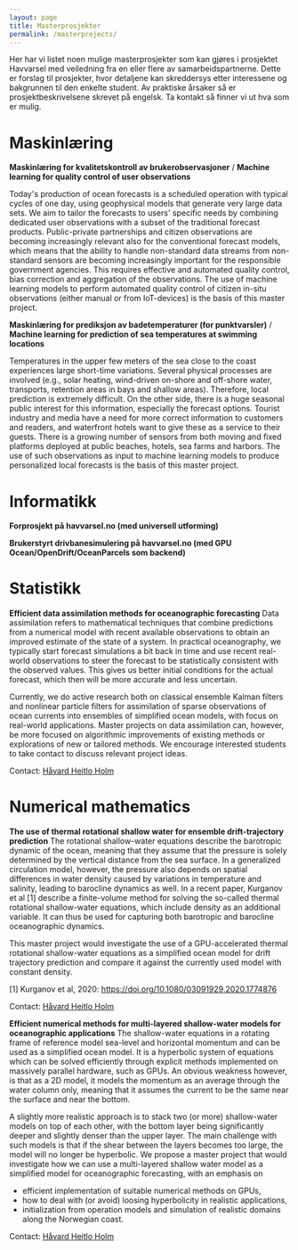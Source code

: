 ```yaml
---
layout: page
title: Masterprosjekter
permalink: /masterprojects/
---
```


<!-- TODO: distribuer til NTNU (Håvard)/OsloMet (Martin)/UiO (Kai/Martin 2021) -->
<!-- TODO: snakk med Kai om mulige UiO-masterprosjekter: Vi plukker opp denne tråden neste sommer/høst -->

Her har vi listet noen mulige masterprosjekter som kan gjøres i prosjektet Havvarsel med veiledning fra en eller flere av samarbeidspartnerne. Dette er forslag til prosjekter, hvor detaljene kan skreddersys etter interessene og bakgrunnen til den enkelte student. Av praktiske årsaker så er prosjektbeskrivelsene skrevet på engelsk. Ta kontakt så finner vi ut hva som er mulig.

# Maskinlæring

**Maskinlæring for kvalitetskontroll av brukerobservasjoner** /
**Machine learning for quality control of user observations**

Today's production of ocean forecasts is a scheduled operation with typical cycles of one day, using geophysical models that generate very large data sets. We aim to tailor the forecasts to users' specific needs by combining dedicated user observations with a subset of the traditional forecast products. Public-private partnerships and citizen observations are becoming increasingly relevant also for the conventional forecast models, which means that the ability to handle non-standard data streams from non-standard sensors are becoming increasingly important for the responsible government agencies. This requires effective and automated quality control, bias correction and aggregation of the observations. The use of machine learning models to perform automated quality control of citizen in-situ observations (either manual or from IoT-devices) is the basis of this master project.

**Maskinlæring for prediksjon av badetemperaturer (for punktvarsler)** /
**Machine learning for prediction of sea temperatures at swimming locations**

Temperatures in the upper few meters of the sea close to the coast experiences large short-time variations. Several physical processes are involved (e.g., solar heating, wind-driven on-shore and off-shore water, transports, retention areas in bays and shallow areas). Therefore, local prediction is extremely difficult. On the other side, there is a huge seasonal public interest for this information, especially the forecast options. Tourist industry and media have a need for more correct information to customers and readers, and waterfront hotels want to give these as a service to their guests. There is a growing number of sensors from both moving and fixed platforms deployed at public beaches, hotels, sea farms and harbors. The use of such observations as input to machine learning models to produce personalized local forecasts is the basis of this master project.

# Informatikk

**Forprosjekt på havvarsel.no (med universell utforming)**
<!-- TODO: fyll inn kort beskrivelse, kontaktpunkt og relevante emner -->

**Brukerstyrt drivbanesimulering på havvarsel.no (med GPU Ocean/OpenDrift/OceanParcels som backend)**
<!-- TODO: fyll inn kort beskrivelse, kontaktpunkt og relevante emner -->

# Statistikk

**Efficient data assimilation methods for oceanographic forecasting** 
Data assimilation refers to mathematical techniques that combine predictions from a numerical model with recent available observations to obtain an improved estimate of the state of a system. In practical oceanography, we typically start forecast simulations a bit back in time and use recent real-world observations to steer the forecast to be statistically consistent with the observed values. This gives us better initial conditions for the actual forecast, which then will be more accurate and less uncertain.

Currently, we do active research both on classical ensemble Kalman filters and nonlinear particle filters for assimilation of sparse observations of ocean currents into ensembles of simplified ocean models, with focus on real-world applications. Master projects on data assimilation can, however, be more focused on algorithmic improvements of existing methods or explorations of new or tailored methods. We encourage interested students to take contact to discuss relevant project ideas.

Contact: [Håvard Heitlo Holm](https://www.sintef.no/alle-ansatte/ansatt/?empid=5205)


# Numerical mathematics

**The use of thermal rotational shallow water for ensemble drift-trajectory prediction**
The rotational shallow-water equations describe the barotropic dynamic of the ocean, meaning that they assume that the pressure is solely determined by the vertical distance from the sea surface. In a generalized circulation model, however, the pressure also depends on spatial differences in water density caused by variations in temperature and salinity, leading to barocline dynamics as well. In a recent paper, Kurganov et al [1] describe a finite-volume method for solving the so-called thermal rotational shallow-water equations, which include density as an additional variable. It can thus be used for capturing both barotropic and barocline oceanographic dynamics.

This master project would investigate the use of a GPU-accelerated thermal rotational shallow-water equations as a simplified ocean model for drift trajectory prediction and compare it against the currently used model with constant density. 

[1] Kurganov et al, 2020: https://doi.org/10.1080/03091929.2020.1774876 

Contact: [Håvard Heitlo Holm](https://www.sintef.no/alle-ansatte/ansatt/?empid=5205)


<!-- **Initialisere simulering/varsel fra NetCDF med bruk av temperatur og saltholdighet** -->
<!-- TODO: fyll inn kort beskrivelse, kontaktpunkt og relevante emner -->

<!-- **Inkludere atmosfærisk trykk (med sikte på å skape baroklin dynamikk)** -->
<!-- TODO: fyll inn kort beskrivelse, kontaktpunkt og relevante emner -->

**Efficient numerical methods for multi-layered shallow-water models for oceanographic applications**
The shallow-water equations in a rotating frame of reference model sea-level and horizontal momentum and can be used as a simplified ocean model. It is a hyperbolic system of equations which can be solved efficiently through explicit methods implemented on massively parallel hardware, such as GPUs. An obvious weakness however, is that as a 2D model, it models the momentum as an average through the water column only, meaning that it assumes the current to be the same near the surface and near the bottom. 

A slightly more realistic approach is to stack two (or more) shallow-water models on top of each other, with the bottom layer being significantly deeper and slightly denser than the upper layer. The main challenge with such models is that if the shear between the layers becomes too large, the model will no longer be hyperbolic. 
We propose a master project that would investigate how we can use a multi-layered shallow water model as a simplified model for oceanographic forecasting, with an emphasis on 

*	efficient implementation of suitable numerical methods on GPUs,
*	how to deal with (or avoid) loosing hyperbolicity in realistic applications,
*	initialization from operation models and simulation of realistic domains along the Norwegian coast.

Contact: [Håvard Heitlo Holm](https://www.sintef.no/alle-ansatte/ansatt/?empid=5205)

